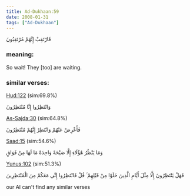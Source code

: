 ```yaml
---
title: Ad-Dukhaan:59
date: 2008-01-31
tags: ["Ad-Dukhaan"]
---
```

فَارْتَقِبْ إِنَّهُمْ مُرْتَقِبُونَ
### meaning: 
So wait! They [too] are waiting.
### similar verses: 

[Hud:122](/11/122) (sim:69.8%)

وَانْتَظِرُوا إِنَّا مُنْتَظِرُونَ

[As-Sajda:30](/32/30) (sim:64.8%)

فَأَعْرِضْ عَنْهُمْ وَانْتَظِرْ إِنَّهُمْ مُنْتَظِرُونَ

[Saad:15](/38/15) (sim:54.6%)

وَمَا يَنْظُرُ هَٰؤُلَاءِ إِلَّا صَيْحَةً وَاحِدَةً مَا لَهَا مِنْ فَوَاقٍ

[Yunus:102](/10/102) (sim:51.3%)

فَهَلْ يَنْتَظِرُونَ إِلَّا مِثْلَ أَيَّامِ الَّذِينَ خَلَوْا مِنْ قَبْلِهِمْ ۚ قُلْ فَانْتَظِرُوا إِنِّي مَعَكُمْ مِنَ الْمُنْتَظِرِينَ

our AI can't find any similar verses
